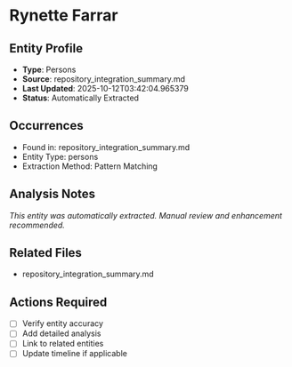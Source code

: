 # Rynette Farrar

## Entity Profile
- **Type**: Persons
- **Source**: repository_integration_summary.md
- **Last Updated**: 2025-10-12T03:42:04.965379
- **Status**: Automatically Extracted

## Occurrences
- Found in: repository_integration_summary.md
- Entity Type: persons
- Extraction Method: Pattern Matching

## Analysis Notes
*This entity was automatically extracted. Manual review and enhancement recommended.*

## Related Files
- repository_integration_summary.md

## Actions Required
- [ ] Verify entity accuracy
- [ ] Add detailed analysis
- [ ] Link to related entities
- [ ] Update timeline if applicable
